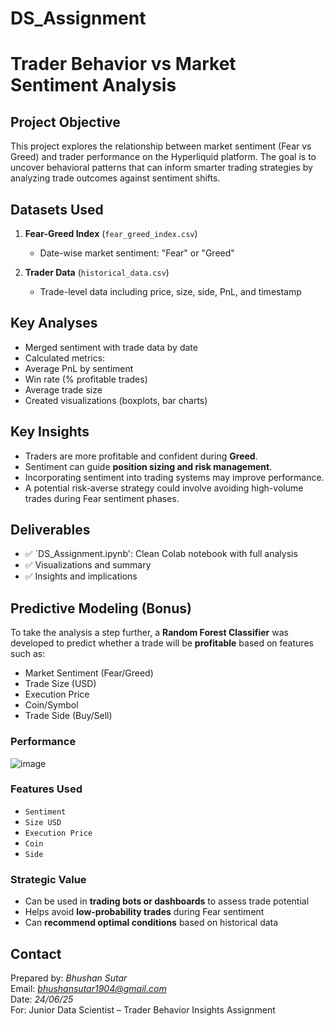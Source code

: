 # DS_Assignment

#  Trader Behavior vs Market Sentiment Analysis

##  Project Objective

This project explores the relationship between market sentiment (Fear vs Greed) and trader performance on the Hyperliquid platform. The goal is to uncover behavioral patterns that can inform smarter trading strategies by analyzing trade outcomes against sentiment shifts.



##  Datasets Used

1. **Fear-Greed Index** (`fear_greed_index.csv`)  
   - Date-wise market sentiment: "Fear" or "Greed"

2. **Trader Data** (`historical_data.csv`)  
   - Trade-level data including price, size, side, PnL, and timestamp



##  Key Analyses

-  Merged sentiment with trade data by date
-  Calculated metrics:
  - Average PnL by sentiment
  - Win rate (% profitable trades)
  - Average trade size
-  Created visualizations (boxplots, bar charts)



##  Key Insights

- Traders are more profitable and confident during **Greed**.
- Sentiment can guide **position sizing and risk management**.
- Incorporating sentiment into trading systems may improve performance.
- A potential risk-averse strategy could involve avoiding high-volume trades during Fear sentiment phases.



##  Deliverables

- ✅ `DS_Assignment.ipynb': Clean Colab notebook with full analysis
- ✅ Visualizations and summary
- ✅ Insights and implications


##  Predictive Modeling (Bonus)

To take the analysis a step further, a **Random Forest Classifier** was developed to predict whether a trade will be **profitable** based on features such as:

- Market Sentiment (Fear/Greed)  
- Trade Size (USD)  
- Execution Price  
- Coin/Symbol  
- Trade Side (Buy/Sell)

### Performance
  ![image](https://github.com/user-attachments/assets/4a536e55-b133-429d-a74b-6e61e2009576)


###  Features Used
- `Sentiment`
- `Size USD`
- `Execution Price`
- `Coin`
- `Side`

###  Strategic Value

- Can be used in **trading bots or dashboards** to assess trade potential
- Helps avoid **low-probability trades** during Fear sentiment
- Can **recommend optimal conditions** based on historical data



##  Contact

Prepared by: *Bhushan Sutar*  
Email: *bhushansutar1904@gmail.com*  
Date: *24/06/25*  
For: Junior Data Scientist – Trader Behavior Insights Assignment  
